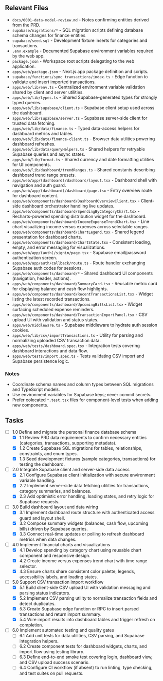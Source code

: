 ## Relevant Files

- `docs/0001-data-model-review.md` - Notes confirming entities derived from the PRD.
- `supabase/migrations/*` - SQL migration scripts defining database schema changes for finance entities.
- `supabase/seed.sql` - Development fixture inserts for categories and transactions.
- `.env.example` - Documented Supabase environment variables required by the web app.
- `package.json` - Workspace root scripts delegating to the web application.
- `apps/web/package.json` - Next.js app package definition and scripts.
- `supabase/functions/sync_transactions/index.ts` - Edge function to validate and insert imported transactions.
- `apps/web/lib/env.ts` - Centralized environment variable validation shared by client and server utilities.
- `apps/web/lib/types.ts` - Shared Supabase-generated types for strongly typed queries.
- `apps/web/lib/supabase/client.ts` - Supabase client setup used across the dashboard.
- `apps/web/lib/supabase/server.ts` - Supabase server-side client for trusted data fetching.
- `apps/web/lib/data/finance.ts` - Typed data-access helpers for dashboard metrics and tables.
- `apps/web/lib/data/finance-client.ts` - Browser data utilities powering dashboard refreshes.
- `apps/web/lib/data/queryHelpers.ts` - Shared helpers for retryable Supabase queries and async states.
- `apps/web/lib/format.ts` - Shared currency and date formatting utilities for UI components.
- `apps/web/lib/dashboard/trendRanges.ts` - Shared constants describing dashboard trend range presets.
- `apps/web/app/(dashboard)/dashboard/layout.tsx` - Dashboard shell with navigation and auth guard.
- `apps/web/app/(dashboard)/dashboard/page.tsx` - Entry overview route for dashboard content.
- `apps/web/components/dashboard/DashboardOverviewClient.tsx` - Client-side dashboard orchestrator handling live updates.
- `apps/web/components/dashboard/SpendingByCategoryChart.tsx` - Recharts-powered spending distribution widget for the dashboard.
- `apps/web/components/dashboard/IncomeExpenseTrendChart.tsx` - Line chart visualizing income versus expenses across selectable ranges.
- `apps/web/components/dashboard/ChartLegend.tsx` - Shared legend presentation for dashboard charts.
- `apps/web/components/dashboard/ChartState.tsx` - Consistent loading, empty, and error messaging for visualizations.
- `apps/web/app/(auth)/signin/page.tsx` - Supabase email/password authentication screen.
- `apps/web/app/auth/callback/route.ts` - Route handler exchanging Supabase auth codes for sessions.
- `apps/web/components/dashboard/*` - Shared dashboard UI components (navigation, header, actions).
- `apps/web/components/dashboard/SummaryCard.tsx` - Reusable metric card for displaying balance and cash flow highlights.
- `apps/web/components/dashboard/RecentTransactionsList.tsx` - Widget listing the latest recorded transactions.
- `apps/web/components/dashboard/UpcomingBillsList.tsx` - Widget surfacing scheduled expense reminders.
- `apps/web/components/dashboard/TransactionImportPanel.tsx` - CSV upload UI with validation and status states.
- `apps/web/middleware.ts` - Supabase middleware to hydrate auth session cookies.
- `apps/web/lib/csv/importTransactions.ts` - Utility for parsing and normalizing uploaded CSV transaction data.
- `apps/web/tests/dashboard.spec.tsx` - Integration tests covering dashboard interactions and data flow.
- `apps/web/tests/import.spec.ts` - Tests validating CSV import and Supabase persistence logic.

### Notes

- Coordinate schema names and column types between SQL migrations and TypeScript models.
- Use environment variables for Supabase keys; never commit secrets.
- Prefer colocated `*.test.tsx` files for component-level tests when adding new components.

## Tasks

- [ ] 1.0 Define and migrate the personal finance database schema
  - [x] 1.1 Review PRD data requirements to confirm necessary entities (categories, transactions, supporting metadata).
  - [x] 1.2 Create Supabase SQL migrations for tables, relationships, constraints, and enum types.
  - [x] 1.3 Seed development fixtures (sample categories, transactions) for testing the dashboard.

- [ ] 2.0 Integrate Supabase client and server-side data access
  - [x] 2.1 Configure Supabase client initialization with secure environment variable handling.
  - [x] 2.2 Implement server-side data fetching utilities for transactions, category summaries, and balances.
  - [x] 2.3 Add optimistic error handling, loading states, and retry logic for Supabase requests.

- [ ] 3.0 Build dashboard layout and data wiring
  - [x] 3.1 Implement dashboard route structure with authenticated access guard and layout shell.
  - [x] 3.2 Compose summary widgets (balances, cash flow, upcoming bills) driven by Supabase queries.
  - [x] 3.3 Connect real-time updates or polling to refresh dashboard metrics when data changes.

- [ ] 4.0 Implement financial charts and visualizations
  - [x] 4.1 Develop spending by category chart using reusable chart component and responsive design.
  - [x] 4.2 Create income versus expenses trend chart with time range selector.
  - [x] 4.3 Ensure charts share consistent color palette, legends, accessibility labels, and loading states.

- [ ] 5.0 Support CSV transaction import workflow
  - [x] 5.1 Build client-side CSV upload UI with validation messaging and parsing status indicators.
  - [x] 5.2 Implement CSV parsing utility to normalize transaction fields and detect duplicates.
  - [x] 5.3 Create Supabase edge function or RPC to insert parsed transactions and return import summary.
  - [x] 5.4 Wire import results into dashboard tables and trigger refresh on completion.

- [ ] 6.0 Implement automated testing and quality gates
  - [ ] 6.1 Add unit tests for data utilities, CSV parsing, and Supabase integration helpers.
  - [ ] 6.2 Create component tests for dashboard widgets, charts, and import flow using testing library.
  - [ ] 6.3 Define end-to-end smoke test covering login, dashboard view, and CSV upload success scenario.
  - [ ] 6.4 Configure CI workflow (if absent) to run linting, type checking, and test suites on pull requests.
